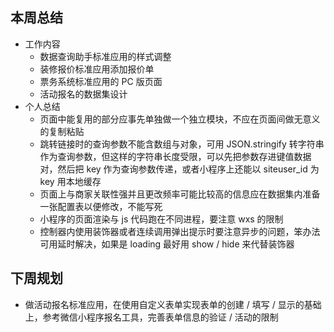 ## 本周总结
- 工作内容
    - 数据查询助手标准应用的样式调整
    - 装修报价标准应用添加报价单
    - 票务系统标准应用的 PC 版页面
    - 活动报名的数据集设计
- 个人总结
    - 页面中能复用的部分应事先单独做一个独立模块，不应在页面间做无意义的复制粘贴
    - 跳转链接时的查询参数不能含数组与对象，可用 JSON.stringify 转字符串作为查询参数，但这样的字符串长度受限，可以先把参数存进键值数据对，然后把 key 作为查询参数传递，或者小程序上还能以 siteuser_id 为 key 用本地缓存
    - 页面上与商家关联性强并且更改频率可能比较高的信息应在数据集内准备一张配置表以便修改，不能写死
    - 小程序的页面渲染与 js 代码跑在不同进程，要注意 wxs 的限制
    - 控制器内使用装饰器或者连续调用弹出提示时要注意异步的问题，笨办法可用延时解决，如果是 loading 最好用 show / hide 来代替装饰器

## 下周规划
- 做活动报名标准应用，在使用自定义表单实现表单的创建 / 填写 / 显示的基础上，参考微信小程序报名工具，完善表单信息的验证 / 活动的限制
